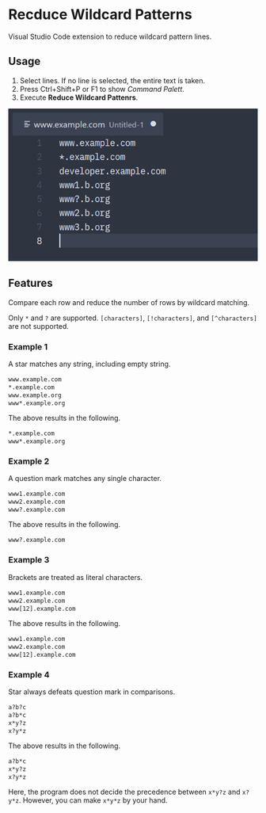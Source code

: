 # Recduce Wildcard Patterns

Visual Studio Code extension to reduce wildcard pattern lines.

## Usage

1.  Select lines.
    If no line is selected, the entire text is taken.
2.  Press Ctrl+Shift+P or F1 to show *Command Palett*.
3.  Execute **Reduce Wildcard Pattenrs**.

![Usage animation](images/usage-animation.gif)

## Features

Compare each row and reduce the number of rows by wildcard matching.

Only `*` and `?` are supported.
`[characters]`, `[!characters]`, and `[^characters]` are not supported.

### Example 1

A star matches any string, including empty string.

```
www.example.com
*.example.com
www.example.org
www*.example.org
```

The above results in the following.

```
*.example.com
www*.example.org
```

### Example 2

A question mark matches any single character.

```
www1.example.com
www2.example.com
www?.example.com
```

The above results in the following.

```
www?.example.com
```

### Example 3

Brackets are treated as literal characters.

```
www1.example.com
www2.example.com
www[12].example.com
```

The above results in the following.

```
www1.example.com
www2.example.com
www[12].example.com
```

### Example 4

Star always defeats question mark in comparisons.

```
a?b?c
a?b*c
x*y?z
x?y*z
```

The above results in the following.

```
a?b*c
x*y?z
x?y*z
```

Here, the program does not decide the precedence between `x*y?z` and `x?y*z`.
However, you can make `x*y*z` by your hand.
